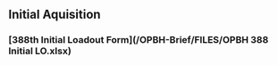 ## Initial Aquisition 

### [388th Initial Loadout Form](/OPBH-Brief/FILES/OPBH 388 Initial LO.xlsx)


